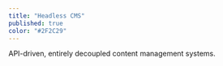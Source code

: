 ```yaml
---
title: "Headless CMS"
published: true
color: "#2F2C29"
---
```

API-driven, entirely decoupled content management systems.
